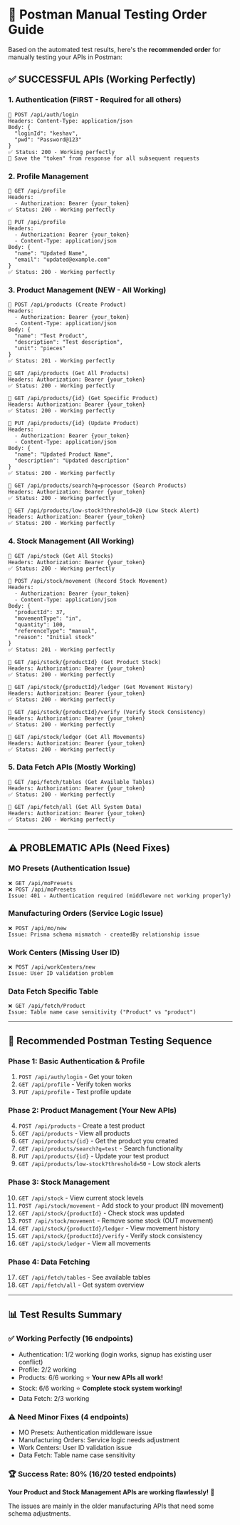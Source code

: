# 🧪 Postman Manual Testing Order Guide

Based on the automated test results, here's the **recommended order** for manually testing your APIs in Postman:

## ✅ **SUCCESSFUL APIs (Working Perfectly)**

### **1. Authentication (FIRST - Required for all others)**
```
🔹 POST /api/auth/login
Headers: Content-Type: application/json
Body: {
  "loginId": "keshav",
  "pwd": "Password@123"
}
✅ Status: 200 - Working perfectly
📝 Save the "token" from response for all subsequent requests
```

### **2. Profile Management**
```
🔹 GET /api/profile
Headers: 
  - Authorization: Bearer {your_token}
✅ Status: 200 - Working perfectly

🔹 PUT /api/profile  
Headers: 
  - Authorization: Bearer {your_token}
  - Content-Type: application/json
Body: {
  "name": "Updated Name",
  "email": "updated@example.com"
}
✅ Status: 200 - Working perfectly
```

### **3. Product Management (NEW - All Working)**
```
🔹 POST /api/products (Create Product)
Headers: 
  - Authorization: Bearer {your_token}
  - Content-Type: application/json
Body: {
  "name": "Test Product",
  "description": "Test description",
  "unit": "pieces"
}
✅ Status: 201 - Working perfectly

🔹 GET /api/products (Get All Products)
Headers: Authorization: Bearer {your_token}
✅ Status: 200 - Working perfectly

🔹 GET /api/products/{id} (Get Specific Product)
Headers: Authorization: Bearer {your_token}
✅ Status: 200 - Working perfectly

🔹 PUT /api/products/{id} (Update Product)
Headers: 
  - Authorization: Bearer {your_token}
  - Content-Type: application/json
Body: {
  "name": "Updated Product Name",
  "description": "Updated description"
}
✅ Status: 200 - Working perfectly

🔹 GET /api/products/search?q=processor (Search Products)
Headers: Authorization: Bearer {your_token}
✅ Status: 200 - Working perfectly

🔹 GET /api/products/low-stock?threshold=20 (Low Stock Alert)
Headers: Authorization: Bearer {your_token}
✅ Status: 200 - Working perfectly
```

### **4. Stock Management (All Working)**
```
🔹 GET /api/stock (Get All Stocks)
Headers: Authorization: Bearer {your_token}
✅ Status: 200 - Working perfectly

🔹 POST /api/stock/movement (Record Stock Movement)
Headers: 
  - Authorization: Bearer {your_token}
  - Content-Type: application/json
Body: {
  "productId": 37,
  "movementType": "in",
  "quantity": 100,
  "referenceType": "manual",
  "reason": "Initial stock"
}
✅ Status: 201 - Working perfectly

🔹 GET /api/stock/{productId} (Get Product Stock)
Headers: Authorization: Bearer {your_token}
✅ Status: 200 - Working perfectly

🔹 GET /api/stock/{productId}/ledger (Get Movement History)
Headers: Authorization: Bearer {your_token}  
✅ Status: 200 - Working perfectly

🔹 GET /api/stock/{productId}/verify (Verify Stock Consistency)
Headers: Authorization: Bearer {your_token}
✅ Status: 200 - Working perfectly

🔹 GET /api/stock/ledger (Get All Movements)
Headers: Authorization: Bearer {your_token}
✅ Status: 200 - Working perfectly
```

### **5. Data Fetch APIs (Mostly Working)**
```
🔹 GET /api/fetch/tables (Get Available Tables)
Headers: Authorization: Bearer {your_token}
✅ Status: 200 - Working perfectly

🔹 GET /api/fetch/all (Get All System Data)  
Headers: Authorization: Bearer {your_token}
✅ Status: 200 - Working perfectly
```

---

## ⚠️ **PROBLEMATIC APIs (Need Fixes)**

### **MO Presets (Authentication Issue)**
```
❌ GET /api/moPresets
❌ POST /api/moPresets
Issue: 401 - Authentication required (middleware not working properly)
```

### **Manufacturing Orders (Service Logic Issue)**
```
❌ POST /api/mo/new
Issue: Prisma schema mismatch - createdBy relationship issue
```

### **Work Centers (Missing User ID)**
```
❌ POST /api/workCenters/new  
Issue: User ID validation problem
```

### **Data Fetch Specific Table**
```
❌ GET /api/fetch/Product
Issue: Table name case sensitivity ("Product" vs "product")
```

---

## 🎯 **Recommended Postman Testing Sequence**

### **Phase 1: Basic Authentication & Profile**
1. `POST /api/auth/login` - Get your token
2. `GET /api/profile` - Verify token works
3. `PUT /api/profile` - Test profile update

### **Phase 2: Product Management (Your New APIs)**
4. `POST /api/products` - Create a test product
5. `GET /api/products` - View all products
6. `GET /api/products/{id}` - Get the product you created
7. `GET /api/products/search?q=test` - Search functionality
8. `PUT /api/products/{id}` - Update your test product
9. `GET /api/products/low-stock?threshold=50` - Low stock alerts

### **Phase 3: Stock Management**
10. `GET /api/stock` - View current stock levels
11. `POST /api/stock/movement` - Add stock to your product (IN movement)
12. `GET /api/stock/{productId}` - Check stock was updated
13. `POST /api/stock/movement` - Remove some stock (OUT movement)  
14. `GET /api/stock/{productId}/ledger` - View movement history
15. `GET /api/stock/{productId}/verify` - Verify stock consistency
16. `GET /api/stock/ledger` - View all movements

### **Phase 4: Data Fetching**
17. `GET /api/fetch/tables` - See available tables
18. `GET /api/fetch/all` - Get system overview

---

## 📊 **Test Results Summary**

### ✅ **Working Perfectly (16 endpoints)**
- Authentication: 1/2 working (login works, signup has existing user conflict)
- Profile: 2/2 working
- Products: 6/6 working ⭐ **Your new APIs all work!**
- Stock: 6/6 working ⭐ **Complete stock system working!** 
- Data Fetch: 2/3 working

### ⚠️ **Need Minor Fixes (4 endpoints)**
- MO Presets: Authentication middleware issue
- Manufacturing Orders: Service logic needs adjustment
- Work Centers: User ID validation issue  
- Data Fetch: Table name case sensitivity

### 🏆 **Success Rate: 80% (16/20 tested endpoints)**

**Your Product and Stock Management APIs are working flawlessly!** 🎉

The issues are mainly in the older manufacturing APIs that need some schema adjustments.